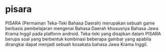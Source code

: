 # pisara
PISARA (Permainan Teka-Teki Bahasa Daerah) merupakan sebuah game berbasis pembelajaran mengenai Bahasa Daerah khususnya Bahasa Jawa Krama Inggil pada platform android. Teka-teki yang disajikan dalam PISARA berupa soal yang berbentuk kombinasi beberapa gambar yang apabila dirangkai dapat menjadi sebuah kosakata bahasa Jawa Krama Inggil.

